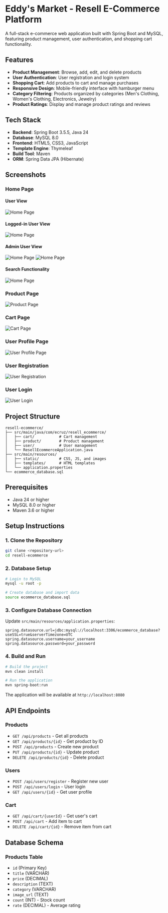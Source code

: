 # Eddy's Market - Resell E-Commerce Platform

A full-stack e-commerce web application built with Spring Boot and MySQL, featuring product management, user authentication, and shopping cart functionality.

## Features

- **Product Management**: Browse, add, edit, and delete products
- **User Authentication**: User registration and login system
- **Shopping Cart**: Add products to cart and manage purchases
- **Responsive Design**: Mobile-friendly interface with hamburger menu
- **Category Filtering**: Products organized by categories (Men's Clothing, Women's Clothing, Electronics, Jewelry)
- **Product Ratings**: Display and manage product ratings and reviews

## Tech Stack

- **Backend**: Spring Boot 3.5.5, Java 24
- **Database**: MySQL 8.0
- **Frontend**: HTML5, CSS3, JavaScript
- **Template Engine**: Thymeleaf
- **Build Tool**: Maven
- **ORM**: Spring Data JPA (Hibernate)

## Screenshots
### Home Page
#### User View
![Home Page](readme-assets/product_page01.png)
#### Logged-in User View
![Home Page](readme-assets/user_product_page.png)
#### Admin User View
![Home Page](readme-assets/product_page02.png)
![Home Page](readme-assets/admin_product_page.png)
#### Search Functionality
![Home Page](readme-assets/product_page04.png)
### Product Page
![Product Page](readme-assets/product_details_page.png)
### Cart Page
![Cart Page](readme-assets/cart_page.png)
### User Profile Page
![User Profile Page](readme-assets/user_profile_page.png)
### User Registration
![User Registration](readme-assets/Registration_page.png)
### User Login
![User Login](readme-assets/login_page.png)

## Project Structure

```
resell-ecommerce/
├── src/main/java/com/ecruz/resell_ecommerce/
│   ├── cart/           # Cart management
│   ├── product/        # Product management
│   ├── user/           # User management
│   └── ResellEcommerceApplication.java
├── src/main/resources/
│   ├── static/         # CSS, JS, and images
│   ├── templates/      # HTML templates
│   └── application.properties
└── ecommerce_database.sql
```

## Prerequisites

- Java 24 or higher
- MySQL 8.0 or higher
- Maven 3.6 or higher

## Setup Instructions

### 1. Clone the Repository
```bash
git clone <repository-url>
cd resell-ecommerce
```

### 2. Database Setup
```bash
# Login to MySQL
mysql -u root -p

# Create database and import data
source ecommerce_database.sql
```

### 3. Configure Database Connection
Update `src/main/resources/application.properties`:
```properties
spring.datasource.url=jdbc:mysql://localhost:3306/ecommerce_database?useSSL=true&serverTimezone=UTC
spring.datasource.username=your_username
spring.datasource.password=your_password
```

### 4. Build and Run
```bash
# Build the project
mvn clean install

# Run the application
mvn spring-boot:run
```

The application will be available at `http://localhost:8080`

## API Endpoints

### Products
- `GET /api/products` - Get all products
- `GET /api/products/{id}` - Get product by ID
- `POST /api/products` - Create new product
- `PUT /api/products/{id}` - Update product
- `DELETE /api/products/{id}` - Delete product

### Users
- `POST /api/users/register` - Register new user
- `POST /api/users/login` - User login
- `GET /api/users/{id}` - Get user profile

### Cart
- `GET /api/cart/{userId}` - Get user's cart
- `POST /api/cart` - Add item to cart
- `DELETE /api/cart/{id}` - Remove item from cart

## Database Schema

### Products Table
- `id` (Primary Key)
- `title` (VARCHAR)
- `price` (DECIMAL)
- `description` (TEXT)
- `category` (VARCHAR)
- `image_url` (TEXT)
- `count` (INT) - Stock count
- `rate` (DECIMAL) - Average rating

